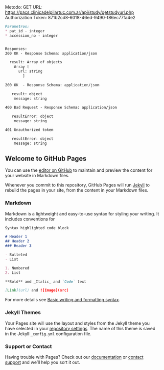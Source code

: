 Metodo: GET
URL: https://pacs.clinicadelpilartuc.com.ar/api/study/getstudyurl.php
Authorization Token: 871b2cd8-6018-46ed-9490-f86ec77fa4e2

```markdown
Parametros: 
* pat_id - integer
* accession_no - integer


Responses:
200 OK - Response Schema: application/json

  result: Array of objects
  	Array [
   	  url: string
        ]
	
200 OK	- Response Schema: application/json

   result: object	
	message: string
	
400 Bad Request - Response Schema: application/json

   resultError: object	
	message: string

401 Unauthorized token

   resultError: object	
	message: string
```




## Welcome to GitHub Pages

You can use the [editor on GitHub](https://github.com/PentalogicTech/pentalogictech.github.io/edit/main/index.md) to maintain and preview the content for your website in Markdown files.

Whenever you commit to this repository, GitHub Pages will run [Jekyll](https://jekyllrb.com/) to rebuild the pages in your site, from the content in your Markdown files.

### Markdown

Markdown is a lightweight and easy-to-use syntax for styling your writing. It includes conventions for

```markdown
Syntax highlighted code block

# Header 1
## Header 2
### Header 3

- Bulleted
- List

1. Numbered
2. List

**Bold** and _Italic_ and `Code` text

[Link](url) and ![Image](src)
```

For more details see [Basic writing and formatting syntax](https://docs.github.com/en/github/writing-on-github/getting-started-with-writing-and-formatting-on-github/basic-writing-and-formatting-syntax).

### Jekyll Themes

Your Pages site will use the layout and styles from the Jekyll theme you have selected in your [repository settings](https://github.com/PentalogicTech/pentalogictech.github.io/settings/pages). The name of this theme is saved in the Jekyll `_config.yml` configuration file.

### Support or Contact

Having trouble with Pages? Check out our [documentation](https://docs.github.com/categories/github-pages-basics/) or [contact support](https://support.github.com/contact) and we’ll help you sort it out.
